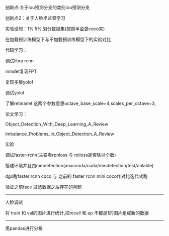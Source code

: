 创新点:关于iou预测分支的类别iou预测分支

创新点2：关于人脸半监督学习

实验设想：1% 5% 划分数据集(按照半监督coco来)

在加载预训练模型下与不加载预训练模型下的实验对比

代码学习：

调试libra rcnn

mmdet复现FPT

复现多层yolof

调试yolof

了解retinanet 这两个参数意思octave_base_scale=4,scales_per_octave=3,

论文学习：

Object_Detection_With_Deep_Learning_A_Review

Imbalance_Problems_in_Object_Detection_A_Review


实验

调试faster-rcnn(主要看rpnloss 与 roiloss是否除以个数)

搭建环境并且跑mmdetection(anaconda/cuda/mmdetection/test/unlable)

dgx跑faster rcnn coco 与 之前的 faster rcnn mini coco作对比迭代式跑

验证之前face 过滤数据之后存在的问题

----------------------------------------------------------
人脸调试

将 train 和 val的图片进行统计,把recall 和 ap 不都是1的图片组成新的数据

-------------------------------------------------------------------
用pandas进行分析

